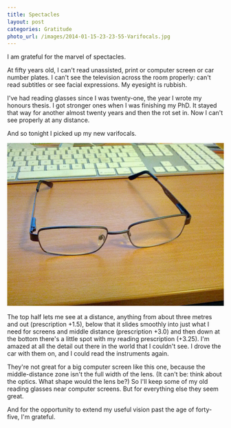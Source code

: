```yaml
---
title: Spectacles
layout: post
categories: Gratitude
photo_url: /images/2014-01-15-23-23-55-Varifocals.jpg
---
```


I am grateful for the marvel of spectacles.

At fifty years old, I can't read unassisted, print or computer screen or car number plates. I can't see the television across the room properly: can't read subtitles or see facial expressions. My eyesight is rubbish.

I've had reading glasses since I was twenty-one, the year I wrote my honours thesis. I got stronger ones when I was finishing my PhD. It stayed that way for another almost twenty years and then the rot set in. Now I can't see properly at any distance.

And so tonight I picked up my new varifocals.

![Varifocals!](/images/2014-01-15-23-23-55-Varifocals.jpg)

The top half lets me see at a distance, anything from about three metres and out (prescription +1.5), below that it slides smoothly into just what I need for screens and middle distance (prescription +3.0) and then down at the bottom there's a little spot with my reading prescription (+3.25). I'm amazed at all the detail out there in the world that I couldn't see. I drove the car with them on, and I could read the instruments again.

They're not great for a big computer screen like this one, because the middle-distance zone isn't the full width of the lens. (It can't be: think about the optics. What shape would the lens be?) So I'll keep some of my old reading glasses near computer screens. But for everything else they seem great.

And for the opportunity to extend my useful vision past the age of forty-five, I'm grateful.
